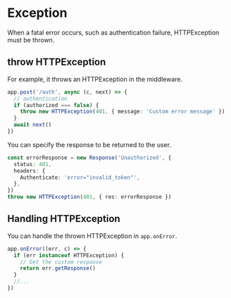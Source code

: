 # Exception

When a fatal error occurs, such as authentication failure, HTTPException must be thrown.

## throw HTTPException

For example, it throws an HTTPException in the middleware.

```ts
app.post('/auth', async (c, next) => {
  // authentication
  if (authorized === false) {
    throw new HTTPException(401, { message: 'Custom error message' })
  }
  await next()
})
```

You can specify the response to be returned to the user.

```ts
const errorResponse = new Response('Unauthorized', {
  status: 401,
  headers: {
    Authenticate: 'error="invalid_token"',
  },
})
throw new HTTPException(401, { res: errorResponse })
```

## Handling HTTPException

You can handle the thrown HTTPException in `app.onError`.

```ts
app.onError((err, c) => {
  if (err instanceof HTTPException) {
    // Get the custom response
    return err.getResponse()
  }
  //...
})
```
